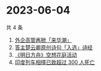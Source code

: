 # 2023-06-04

共 4 条

<!-- BEGIN ZHIHUSEARCH -->
<!-- 最后更新时间 Sun Jun 04 2023 19:09:10 GMT+0800 (China Standard Time) -->
1. [外企高管再掀「来华潮」](https://www.zhihu.com/search?q=外企高管再掀「来华潮」)
1. [答主楚云卿原创诗句「入选」诗经](https://www.zhihu.com/search?q=答主楚云卿原创诗句「入选」诗经)
1. [《明日方舟》空想花庭活动](https://www.zhihu.com/search?q=《明日方舟》空想花庭活动)
1. [印度列车相撞已致超过 300 人死亡](https://www.zhihu.com/search?q=印度列车相撞已致超过%20300%20人死亡)
<!-- END ZHIHUSEARCH -->
